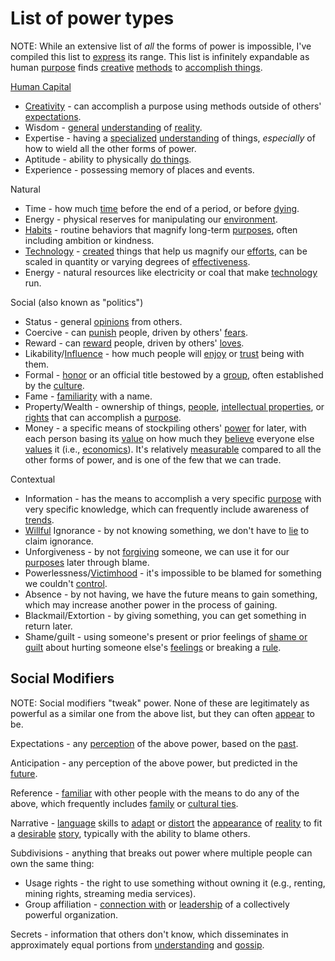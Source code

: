 
# List of power types

NOTE: While an extensive list of *all* the forms of power is impossible, I've compiled this list to [express](people-conversation.md) its range. This list is infinitely expandable as human [purpose](purpose.md) finds [creative](mind-creativity.md) [methods](creations.md) to [accomplish things](mind-creativity-results.md).

[Human Capital](economics.md)

- [Creativity](mind-creativity.md) - can accomplish a purpose using methods outside of others' [expectations](imagination.md).
- Wisdom - [general](philosophy.md) [understanding](understanding.md) of [reality](reality.md).
- Expertise - having a [specialized](jobs-specialization.md) [understanding](understanding.md) of things, *especially* of how to wield all the other forms of power.
- Aptitude - ability to physically [do things](mind-creativity-results.md).
- Experience - possessing memory of places and events.

Natural

- Time - how much [time](maturity.md) before the end of a period, or before [dying](hardship-death.md).
- Energy - physical reserves for manipulating our [environment](reality.md).
- [Habits](habits.md) - routine behaviors that magnify long-term [purposes](purpose.md), often including ambition or kindness.
- [Technology](technology.md) - [created](creations.md) things that help us magnify our [efforts](mind-creativity-results.md), can be scaled in quantity or varying degrees of [effectiveness](purpose.md).
- Energy - natural resources like electricity or coal that make [technology](technology.md) run.

Social (also known as "politics")

- Status - general [opinions](image.md) from others.
- Coercive - can [punish](rules.md) people, driven by others' [fears](mind-feelings-fear.md).
- Reward - can [reward](mind-creativity-results.md) people, driven by others' [loves](people-love.md).
- Likability/[Influence](power-influence.md) - how much people will [enjoy](purpose.md) or [trust](trust.md) being with them.
- Formal - [honor](image.md) or an official title bestowed by a [group](groupsmember.md), often established by the [culture](culture.md).
- Fame - [familiarity](image.md) with a name.
- Property/Wealth - ownership of things, [people](slavery.md), [intellectual properties](ip.md), or [rights](boundaries.md) that can accomplish a [purpose](purpose.md).
- Money - a specific means of stockpiling others' [power](power.md) for later, with each person basing its [value](values-quality.md) on how much they [believe](understanding-certainty.md) everyone else [values](values-quality.md) it (i.e., [economics](economics.md)). It's relatively [measurable](math.md) compared to all the other forms of power, and is one of the few that we can trade.

Contextual

- Information - has the means to accomplish a very specific [purpose](purpose.md) with very specific knowledge, which can frequently include awareness of [trends](trends.md).
- [Willful](purpose.md) Ignorance - by not knowing something, we don't have to [lie](people-lying.md) to claim ignorance.
- Unforgiveness - by not [forgiving](happiness-stress.md/) someone, we can use it for our [purposes](purpose.md) later through blame.
- Powerlessness/[Victimhood](hardship-ptsd.md) - it's impossible to be blamed for something we couldn't [control](mind-creativity-results.md).
- Absence - by not having, we have the future means to gain something, which may increase another power in the process of gaining.
- Blackmail/Extortion - by giving something, you can get something in return later.
- Shame/guilt - using someone's present or prior feelings of [shame or guilt](mind-feelings-shame.md) about hurting someone else's [feelings](mind-feelings.md) or breaking a [rule](rules.md).

## Social Modifiers

NOTE: Social modifiers "tweak" power. None of these are legitimately as powerful as a similar one from the above list, but they can often [appear](image.md) to be.

Expectations - any [perception](image.md) of the above power, based on the [past](stories-storytellers.md).

Anticipation - any perception of the above power, but predicted in the [future](imagination.md).

Reference - [familiar](people-4_friends.md) with other people with the means to do any of the above, which frequently includes [family](people-family.md) or [cultural ties](culture.md).

Narrative - [language](language.md) skills to [adapt](mind-creativity.md) or [distort](image-distortion.md) the [appearance](image.md) of [reality](reality.md) to fit a [desirable](purpose.md) [story](stories.md), typically with the ability to blame others.

Subdivisions - anything that breaks out power where multiple people can own the same thing:

- Usage rights - the right to use something without owning it (e.g., renting, mining rights, streaming media services).
- Group affiliation - [connection with](groupsmember.md) or [leadership](groupssmall.md) of a collectively powerful organization.

Secrets - information that others don't know, which disseminates in approximately equal portions from [understanding](understanding.md) and [gossip](people-conversation.md).
